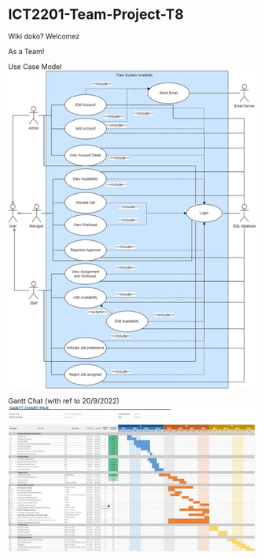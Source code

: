 # ICT2201-Team-Project-T8


Wiki doko? Welcomez

As a Team!

Use Case Model
![alt text](https://github.com/LawJunHao/ICT2201-Team-Project-T8/blob/main/Use%20Case%20Model.png?raw=true)

Gantt Chat (with ref to 20/9/2022)
![alt text](https://github.com/LawJunHao/ICT2201-Team-Project-T8/blob/main/Gantt.JPG?raw=true)

